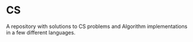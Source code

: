 # CS

A repository with solutions to CS problems and Algorithm implementations in a few different languages.
